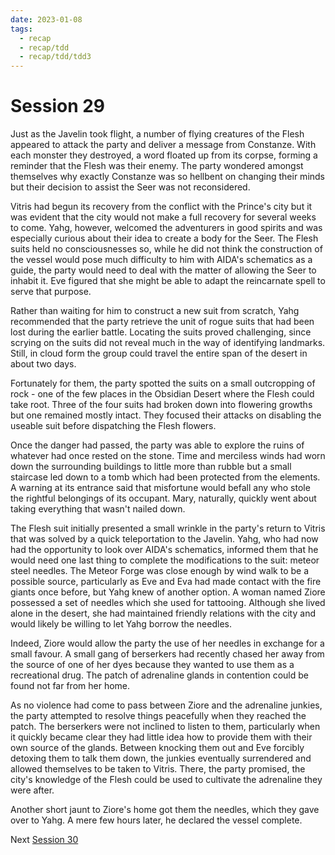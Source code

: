 ```yaml
---
date: 2023-01-08
tags:
  - recap
  - recap/tdd
  - recap/tdd/tdd3
---
```

# Session 29

Just as the Javelin took flight, a number of flying creatures of the Flesh appeared to attack the party and deliver a message from Constanze. With each monster they destroyed, a word floated up from its corpse, forming a reminder that the Flesh was their enemy. The party wondered amongst themselves why exactly Constanze was so hellbent on changing their minds but their decision to assist the Seer was not reconsidered.

Vitris had begun its recovery from the conflict with the Prince's city but it was evident that the city would not make a full recovery for several weeks to come. Yahg, however, welcomed the adventurers in good spirits and was especially curious about their idea to create a body for the Seer. The Flesh suits held no consciousnesses so, while he did not think the construction of the vessel would pose much difficulty to him with AIDA's schematics as a guide, the party would need to deal with the matter of allowing the Seer to inhabit it. Eve figured that she might be able to adapt the reincarnate spell to serve that purpose.

Rather than waiting for him to construct a new suit from scratch, Yahg recommended that the party retrieve the unit of rogue suits that had been lost during the earlier battle. Locating the suits proved challenging, since scrying on the suits did not reveal much in the way of identifying landmarks. Still, in cloud form the group could travel the entire span of the desert in about two days.

Fortunately for them, the party spotted the suits on a small outcropping of rock - one of the few places in the Obsidian Desert where the Flesh could take root. Three of the four suits had broken down into flowering growths but one remained mostly intact. They focused their attacks on disabling the useable suit before dispatching the Flesh flowers.

Once the danger had passed, the party was able to explore the ruins of whatever had once rested on the stone. Time and merciless winds had worn down the surrounding buildings to little more than rubble but a small staircase led down to a tomb which had been protected from the elements. A warning at its entrance said that misfortune would befall any who stole the rightful belongings of its occupant. Mary, naturally, quickly went about taking everything that wasn't nailed down.

The Flesh suit initially presented a small wrinkle in the party's return to Vitris that was solved by a quick teleportation to the Javelin.  Yahg, who had now had the opportunity to look over AIDA's schematics, informed them that he would need one last thing to complete the modifications to the suit: meteor steel needles. The Meteor Forge was close enough by wind walk to be a possible source, particularly as Eve and Eva had made contact with the fire giants once before, but Yahg knew of another option. A woman named Ziore possessed a set of needles which she used for tattooing. Although she lived alone in the desert, she had maintained friendly relations with the city and would likely be willing to let Yahg borrow the needles.

Indeed, Ziore would allow the party the use of her needles in exchange for a small favour. A small gang of berserkers had recently chased her away from the source of one of her dyes because they wanted to use them as a recreational drug. The patch of adrenaline glands in contention could be found not far from her home.

As no violence had come to pass between Ziore and the adrenaline junkies, the party attempted to resolve things peacefully when they reached the patch. The berserkers were not inclined to listen to them, particularly when it quickly became clear they had little idea how to provide them with their own source of the glands. Between knocking them out and Eve forcibly detoxing them to talk them down, the junkies eventually surrendered and allowed themselves to be taken to Vitris. There, the party promised, the city's knowledge of the Flesh could be used to cultivate the adrenaline they were after.

Another short jaunt to Ziore's home got them the needles, which they gave over to Yahg. A mere few hours later, he declared the vessel complete.

Next
[Session 30](Recaps/Auril%20Adventures/Campaign%203%20-%20A%20Wasteland%20of%20Flesh/Session%2030.md)